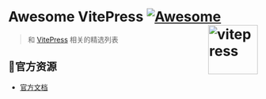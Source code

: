 # Awesome VitePress [![Awesome](https://awesome.re/badge.svg)](https://awesome.re) [<img src="https://vitepress.dev/vitepress-logo-large.webp" width="100" align="right" alt="vitepress">](https://vitepress.dev)
> 和 [VitePress](https://vitepress.dev) 相关的精选列表

## 📜官方资源
- [官方文档](https://vitepress.dev)
